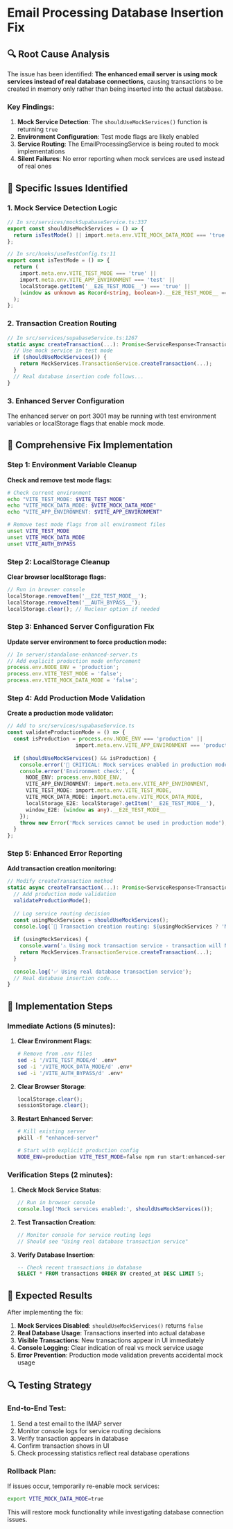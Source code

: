 # Email Processing Database Insertion Fix

## 🔍 Root Cause Analysis

The issue has been identified: **The enhanced email server is using mock services instead of real database connections**, causing transactions to be created in memory only rather than being inserted into the actual database.

### Key Findings:

1. **Mock Service Detection**: The `shouldUseMockServices()` function is returning `true`
2. **Environment Configuration**: Test mode flags are likely enabled
3. **Service Routing**: The EmailProcessingService is being routed to mock implementations
4. **Silent Failures**: No error reporting when mock services are used instead of real ones

## 🎯 Specific Issues Identified

### 1. Mock Service Detection Logic
```typescript
// In src/services/mockSupabaseService.ts:337
export const shouldUseMockServices = () => {
  return isTestMode() || import.meta.env.VITE_MOCK_DATA_MODE === 'true';
};

// In src/hooks/useTestConfig.ts:11
export const isTestMode = () => {
  return (
    import.meta.env.VITE_TEST_MODE === 'true' ||
    import.meta.env.VITE_APP_ENVIRONMENT === 'test' ||
    localStorage.getItem('__E2E_TEST_MODE__') === 'true' ||
    (window as unknown as Record<string, boolean>).__E2E_TEST_MODE__ === true
  );
};
```

### 2. Transaction Creation Routing
```typescript
// In src/services/supabaseService.ts:1267
static async createTransaction(...): Promise<ServiceResponse<Transaction>> {
  // Use mock service in test mode
  if (shouldUseMockServices()) {
    return MockServices.TransactionService.createTransaction(...);
  }
  // Real database insertion code follows...
}
```

### 3. Enhanced Server Configuration
The enhanced server on port 3001 may be running with test environment variables or localStorage flags that enable mock mode.

## 🔧 Comprehensive Fix Implementation

### Step 1: Environment Variable Cleanup

**Check and remove test mode flags:**

```bash
# Check current environment
echo "VITE_TEST_MODE: $VITE_TEST_MODE"
echo "VITE_MOCK_DATA_MODE: $VITE_MOCK_DATA_MODE"
echo "VITE_APP_ENVIRONMENT: $VITE_APP_ENVIRONMENT"

# Remove test mode flags from all environment files
unset VITE_TEST_MODE
unset VITE_MOCK_DATA_MODE
unset VITE_AUTH_BYPASS
```

### Step 2: LocalStorage Cleanup

**Clear browser localStorage flags:**

```javascript
// Run in browser console
localStorage.removeItem('__E2E_TEST_MODE__');
localStorage.removeItem('__AUTH_BYPASS__');
localStorage.clear(); // Nuclear option if needed
```

### Step 3: Enhanced Server Configuration Fix

**Update server environment to force production mode:**

```typescript
// In server/standalone-enhanced-server.ts
// Add explicit production mode enforcement
process.env.NODE_ENV = 'production';
process.env.VITE_TEST_MODE = 'false';
process.env.VITE_MOCK_DATA_MODE = 'false';
```

### Step 4: Add Production Mode Validation

**Create a production mode validator:**

```typescript
// Add to src/services/supabaseService.ts
const validateProductionMode = () => {
  const isProduction = process.env.NODE_ENV === 'production' || 
                      import.meta.env.VITE_APP_ENVIRONMENT === 'production';
  
  if (shouldUseMockServices() && isProduction) {
    console.error('🚨 CRITICAL: Mock services enabled in production mode!');
    console.error('Environment check:', {
      NODE_ENV: process.env.NODE_ENV,
      VITE_APP_ENVIRONMENT: import.meta.env.VITE_APP_ENVIRONMENT,
      VITE_TEST_MODE: import.meta.env.VITE_TEST_MODE,
      VITE_MOCK_DATA_MODE: import.meta.env.VITE_MOCK_DATA_MODE,
      localStorage_E2E: localStorage?.getItem('__E2E_TEST_MODE__'),
      window_E2E: (window as any).__E2E_TEST_MODE__
    });
    throw new Error('Mock services cannot be used in production mode');
  }
};
```

### Step 5: Enhanced Error Reporting

**Add transaction creation monitoring:**

```typescript
// Modify createTransaction method
static async createTransaction(...): Promise<ServiceResponse<Transaction>> {
  // Add production mode validation
  validateProductionMode();
  
  // Log service routing decision
  const usingMockServices = shouldUseMockServices();
  console.log(`🔄 Transaction creation routing: ${usingMockServices ? 'MOCK' : 'REAL'} services`);
  
  if (usingMockServices) {
    console.warn('⚠️ Using mock transaction service - transaction will NOT be saved to database');
    return MockServices.TransactionService.createTransaction(...);
  }
  
  console.log('✅ Using real database transaction service');
  // Real database insertion code...
}
```

## 🚀 Implementation Steps

### Immediate Actions (5 minutes):

1. **Clear Environment Flags**:
   ```bash
   # Remove from .env files
   sed -i '/VITE_TEST_MODE/d' .env*
   sed -i '/VITE_MOCK_DATA_MODE/d' .env*
   sed -i '/VITE_AUTH_BYPASS/d' .env*
   ```

2. **Clear Browser Storage**:
   ```javascript
   localStorage.clear();
   sessionStorage.clear();
   ```

3. **Restart Enhanced Server**:
   ```bash
   # Kill existing server
   pkill -f "enhanced-server"
   
   # Start with explicit production config
   NODE_ENV=production VITE_TEST_MODE=false npm run start:enhanced-server
   ```

### Verification Steps (2 minutes):

1. **Check Mock Service Status**:
   ```javascript
   // Run in browser console
   console.log('Mock services enabled:', shouldUseMockServices());
   ```

2. **Test Transaction Creation**:
   ```javascript
   // Monitor console for service routing logs
   // Should see "Using real database transaction service"
   ```

3. **Verify Database Insertion**:
   ```sql
   -- Check recent transactions in database
   SELECT * FROM transactions ORDER BY created_at DESC LIMIT 5;
   ```

## 🎯 Expected Results

After implementing the fix:

1. **Mock Services Disabled**: `shouldUseMockServices()` returns `false`
2. **Real Database Usage**: Transactions inserted into actual database
3. **Visible Transactions**: New transactions appear in UI immediately
4. **Console Logging**: Clear indication of real vs mock service usage
5. **Error Prevention**: Production mode validation prevents accidental mock usage

## 🔍 Testing Strategy

### End-to-End Test:

1. Send a test email to the IMAP server
2. Monitor console logs for service routing decisions
3. Verify transaction appears in database
4. Confirm transaction shows in UI
5. Check processing statistics reflect real database operations

### Rollback Plan:

If issues occur, temporarily re-enable mock services:
```bash
export VITE_MOCK_DATA_MODE=true
```

This will restore mock functionality while investigating database connection issues.
